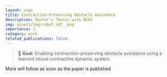 ```yaml
---
layout: page
title: Contraction-Preserving Obstacle Avoidance
description: Master's Thesis with BCAI
img: assets/img/robot_sdf_.png
importance: 1
category: work
related_publications: false
---
```


> :dart: **Goal**: Enabling contraction-preserving obstacle avoidance using a learned neural contractive dynamic system.

More will follow as soon as the paper is published
